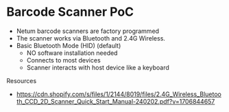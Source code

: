 # Barcode Scanner PoC

- Netum barcode scanners are factory programmed
- The scanner works via Bluetooth and 2.4G Wireless.
- Basic Bluetooth Mode (HID) (default)
  - NO software installation needed
  - Connects to most devices
  - Scanner interacts with host device like a keyboard

Resources
- https://cdn.shopify.com/s/files/1/2144/8019/files/2.4G_Wireless_Bluetooth_CCD_2D_Scanner_Quick_Start_Manual-240202.pdf?v=1706844657
